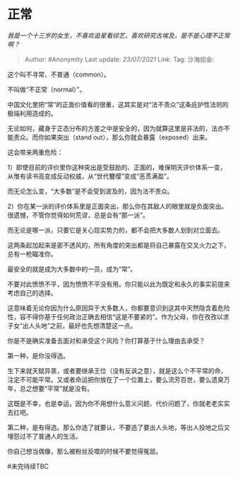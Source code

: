 # 正常
*我是一个十三岁的女生，不喜欢追星看综艺，喜欢研究古埃及，是不是心理不正常啊？*

> Author: #Anonymity
> Last update: *23/07/2021*
> Link:
> Tag:
> 沙海拾金:

这个叫不寻常、不普通（common）。

不叫做“不正常（normal）”。

中国文化里把“常”的正面价值看的很重，这其实是对“法不责众”这条庇护性法则的极端利用造成的。

无论如何，藏身于正态分布的方差之中是安全的，因为就算这里是非法的，法亦不能责众。而你如果突出（stand out），那么你就会暴露（exposed）出来。

这会带来两重危险：

1）即使目前的评价里你这种突出是受鼓励的、正面的，难保明天评价体系一变，从惟有读书高变成反动权威，从“世代簪缨”变成“恶贯满盈”。

而无论怎么变，“大多数”是不会受到波及的，因为法不责众。

2）你在某一派的评价体系里是正面突出，那么你在其敌人的眼里就是负面突出。很遗憾，不管你觉得如何荒谬，总是会有“那一派”。

而无论是哪一派，只要它是关心现实势力的，都不会把大多数人划到对立面去。

这两条起加起来是密不透风的，所有角度的突出都是将自己暴露在交叉火力之下，总有一枪瞄准你。

最安全的就是成为大多数中的一员，成为“常”。

不要对此愤愤不平，因为愤愤不平没有用。你只能以此为既定和永久的事实前提来考虑自己的选择。

这意味着无论你因为什么原因异于大多数人，你都要意识到这其中天然隐含着危险性，容不得你基于任何政治正确去相信“这是不要紧的”。作为父母，你在孜孜以求子女“出人头地”之前，最好也先想清楚这一点。

你是不是确实准备去面对和承受这个风险？你打算基于什么理由去承受？

第一种，是你没得选。

生下来就天赋异禀，或者要继承王位（没有反讽之意），就是这么个不平常的命，注定不可能平常。又或者命运把你放在了一个位置上，要么流芳百世，要么遗臭万年，总之想要“平常”就是没有。

这既是不幸，也是幸运，因为你不用想什么意义问题、代价问题了，你就老老实实去扛吧。

第二种，是有得选。那么你选了就要认，不要选了要出人头地，等出人投地之后又埋怨过不了普通人的生活。

你自己想当偶像，那么被粉丝反噬的时候不要觉得冤屈。

#未完待续TBC
